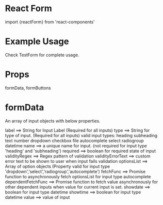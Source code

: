 # React Form
import {reactForm} from 'react-components'

# Example Usage
Check TestForm for complete usage.

# Props
formData, formButtons

# formData
An array of input objects with below properties.

label ==> String for Input Label (Required for all inputs)
type ==> String for type of input. (Required for all inputs)
	 valid input types:
	 	heading
		subheading 
		text
		number
		dropdown
		checkbox
		file
		autocomplete
		select
		radiogroup
		datetime
name ==> a unique name for input. (not required for input type 'heading' and 'subheading')
required ==> boolean for required state of input 
validityRegex ==> Regex pattern of validation
validityErrorText ==> custom error text to be shown to user when input fails validation
optionsList ==> Array of option objects (Property valid for input type 'dropdown','select','radiogroup','autocomplete')
fetchFunc ==> Promise function to asynchronously fetch optionsList for input type autocomplete
dependentFetchFunc ==> Promise function to fetch value asynchronously for other dependent inputs when value for current input 			     is set.
showdate ==> boolean for input type datetime
showtime ==> boolean for input type datetime
value ==> value of input












	
	
